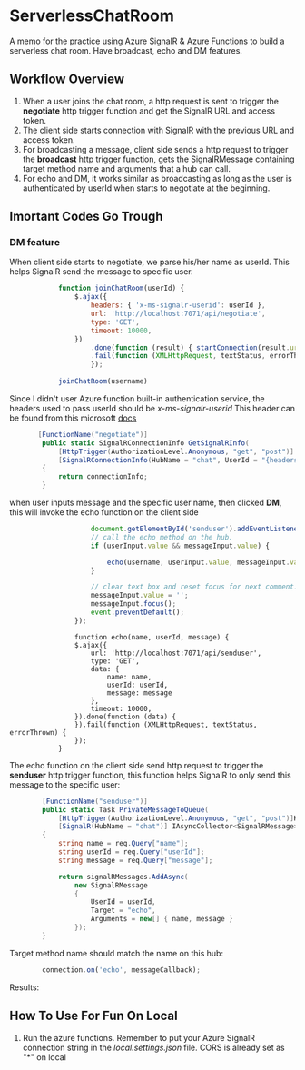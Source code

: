 # ServerlessChatRoom
A memo for the practice using Azure SignalR &amp; Azure Functions to build a serverless chat room. Have broadcast, echo and DM features.

## Workflow Overview
1) When a user joins the chat room, a http request is sent to trigger the **negotiate** http trigger function and get the SignalR URL and access token.
2) The client side starts connection with SignalR with the previous URL and access token.
3) For broadcasting a message, client side sends a http request to trigger the **broadcast** http trigger function, gets the SignalRMessage containing target method name and arguments that a hub can call.
4) For echo and DM, it works similar as broadcasting as long as the user is authenticated by userId when starts to negotiate at the beginning.

## Imortant Codes Go Trough
### DM feature
When client side starts to negotiate, we parse his/her name as userId. This helps SignalR send the message to specific user.
```javascript
            function joinChatRoom(userId) {
                $.ajax({
                    headers: { 'x-ms-signalr-userid': userId },
                    url: 'http://localhost:7071/api/negotiate',
                    type: 'GET',
                    timeout: 10000,
                })
                    .done(function (result) { startConnection(result.url, result.accessToken) })
                    .fail(function (XMLHttpRequest, textStatus, errorThrown) {
                    });
           
            joinChatRoom(username)
```
Since I didn't user Azure function built-in authentication service, the headers used to pass userId should be *x-ms-signalr-userid*
This header can be found from this microsoft [docs](https://github.com/Azure/azure-functions-signalrservice-extension/blob/bcc4e549f8306b0f869e001572ec35ce69d81f6c/samples/simple-chat/content/index.html#L143)
```C#
       [FunctionName("negotiate")]
        public static SignalRConnectionInfo GetSignalRInfo(
            [HttpTrigger(AuthorizationLevel.Anonymous, "get", "post")] HttpRequest req,
            [SignalRConnectionInfo(HubName = "chat", UserId = "{headers.x-ms-signalr-userid}")] SignalRConnectionInfo connectionInfo)
        {
            return connectionInfo;
        }
```
when user inputs message and the specific user name, then clicked **DM**, this will invoke the echo function on the client side
```javascript
                    document.getElementById('senduser').addEventListener('click', function (event) {
                    // call the echo method on the hub.
                    if (userInput.value && messageInput.value) {

                        echo(username, userInput.value, messageInput.value);
                    }

                    // clear text box and reset focus for next comment.
                    messageInput.value = '';
                    messageInput.focus();
                    event.preventDefault();
                });
```
```javarscript
                function echo(name, userId, message) {
                $.ajax({
                    url: 'http://localhost:7071/api/senduser',
                    type: 'GET',
                    data: {
                        name: name,
                        userId: userId,
                        message: message
                    },
                    timeout: 10000,
                }).done(function (data) {
                }).fail(function (XMLHttpRequest, textStatus, errorThrown) {
                });
            }
```
The echo function on the client side send http request to trigger the **senduser** http trigger function, this function helps SignalR to only send this message to the specific user:
```csharp
        [FunctionName("senduser")]
        public static Task PrivateMessageToQueue(
            [HttpTrigger(AuthorizationLevel.Anonymous, "get", "post")]HttpRequest req,
            [SignalR(HubName = "chat")] IAsyncCollector<SignalRMessage> signalRMessages)
        {
            string name = req.Query["name"];
            string userId = req.Query["userId"];
            string message = req.Query["message"];

            return signalRMessages.AddAsync(
                new SignalRMessage
                {
                    UserId = userId,
                    Target = "echo",
                    Arguments = new[] { name, message }
                });
        }
```
Target method name should match the name on this hub:
```javascript
        connection.on('echo', messageCallback);
```
Results:


## How To Use For Fun On Local
1) Run the azure functions. Remember to put your Azure SignalR connection string in the *local.settings.json* file. CORS is already set as "\*" on local



